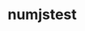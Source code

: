 # numjstest
<!DOCTYPE html>
<html>
<head>
<title></title>
</head>
<body>

</body>

<script >
import {
  jssPreset,
  StylesProvider,
  ThemeProvider,
} from "@material-ui/core/styles";
import { create } from "jss";
import rtl from "jss-rtl";
import React from "react";
import Header from "./components/header_footer/Header";
import CustomTheme from "./assets/CustomTheme";
import "./assets/fonts/css/fontiran.css";
import "./assets/styles.css";
import Featured from "./components/featured";
import ConcertInfo from "./components/concertInfo";
import Highlights from "./components/highlights";

// Configure JSS
const jss = create({ plugins: [...jssPreset().plugins, rtl()] });

function App() {
  return (
  <h1>hh</h1>
    <ThemeProvider theme={CustomTheme}>
      <StylesProvider jss={jss}>
      
        <div style={{ height: "1500px", background: "lightblue" }}>
          <Header />
          
          <Featured />
          <ConcertInfo />
          <Highlights />
        </div>
      </StylesProvider>
    </ThemeProvider>
  );
}

export default App;



</script>
</html>
